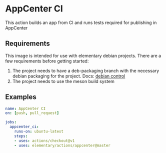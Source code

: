# AppCenter CI

This action builds an app from CI and runs tests required for publishing in AppCenter

## Requirements

This image is intended for use with elementary debian projects. There are a few requirements before getting started:

  1. The project needs to have a deb-packaging branch with the necessary debian packaging for the project. Docs: [debian control](https://elementary.io/docs/code/getting-started#debian-control)
  2. The project needs to use the meson build system

## Examples

```yaml
name: AppCenter CI
on: [push, pull_request]

jobs:
  appcenter_ci:
    runs-on: ubuntu-latest
    steps:
    - uses: actions/checkout@v1
    - uses: elementary/actions/appcenter@master
```
